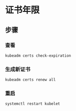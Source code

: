 # 证书年限

## 步骤

### 查看

```sh
kubeadm certs check-expiration
```

### 生成新证书

```sh
kubeadm certs renew all
```

### 重启

```sh
systemctl restart kubelet
```
